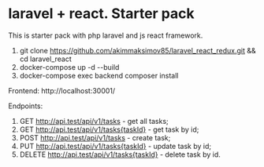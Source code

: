 # laravel + react. Starter pack
This is starter pack with php laravel and js react framework.

1. git clone https://github.com/akimmaksimov85/laravel_react_redux.git && cd laravel_react
2. docker-compose up -d --build
3. docker-compose exec backend composer install

Frontend:
http://localhost:30001/

Endpoints:
1. GET http://api.test/api/v1/tasks - get all tasks;
2. GET http://api.test/api/v1/tasks{taskId} - get task by id;
3. POST http://api.test/api/v1/tasks - create task;
4. PUT http://api.test/api/v1/tasks{taskId} - update task by id;
5. DELETE http://api.test/api/v1/tasks{taskId} - delete task by id.
